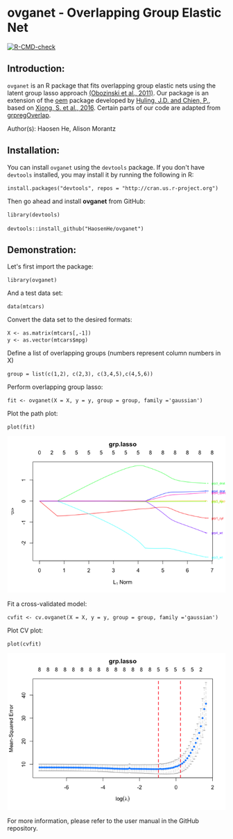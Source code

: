# ovganet - Overlapping Group Elastic Net
[![R-CMD-check](https://github.com/HaosenHe/ovganet/actions/workflows/R-CMD-check.yaml/badge.svg)](https://github.com/HaosenHe/ovganet/actions/workflows/R-CMD-check.yaml)
## Introduction:

`ovganet` is an R package that fits overlapping group elastic nets using the latent group lasso approach [(Obozinski et al., 2011)](https://arxiv.org/abs/1110.0413). Our package is an extension of the [oem](https://github.com/jaredhuling/oem) package developed by [Huling, J.D. and Chien, P.](https://arxiv.org/abs/1801.09661), based on [Xiong, S. et al., 2016](https://www.tandfonline.com/doi/full/10.1080/00401706.2015.1054436). Certain parts of our code are adapted from [grpregOverlap](https://github.com/YaohuiZeng/grpregOverlap).

Author(s): Haosen He, Alison Morantz

## Installation:

You can install `ovganet` using the `devtools` package. If you don't have `devtools` installed, you may install it by running the following in R:

```
install.packages("devtools", repos = "http://cran.us.r-project.org")
```

Then go ahead and install **ovganet** from GitHub:

```
library(devtools)

devtools::install_github("HaosenHe/ovganet")
```

## Demonstration:

Let's first import the package:

```
library(ovganet)
```

And a test data set:

```
data(mtcars)
```

Convert the data set to the desired formats:

```         
X <- as.matrix(mtcars[,-1])
y <- as.vector(mtcars$mpg)
```

Define a list of overlapping groups (numbers represent column numbers in X)

```         
group = list(c(1,2), c(2,3), c(3,4,5),c(4,5,6))
```

Perform overlapping group lasso:

```         
fit <- ovganet(X = X, y = y, group = group, family ='gaussian')
```

Plot the path plot:

```         
plot(fit)
```

![](README_files/figure-markdown_strict/unnamed-chunk-8-1.png) 

Fit a cross-validated model:

```         
cvfit <- cv.ovganet(X = X, y = y, group = group, family ='gaussian')
```

Plot CV plot:

```         
plot(cvfit)
```

![](README_files/figure-markdown_strict/unnamed-chunk-10-1.png)

For more information, please refer to the user manual in the GitHub repository.

